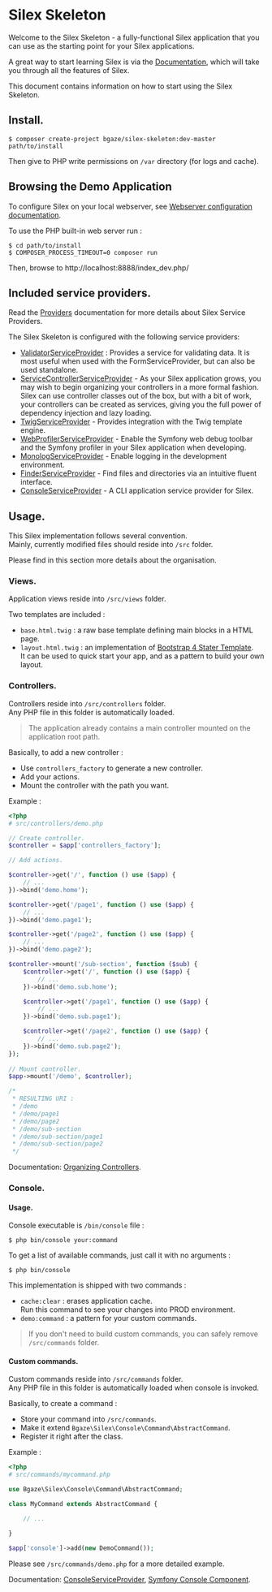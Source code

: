 # Silex Skeleton

Welcome to the Silex Skeleton - a fully-functional Silex application that you
can use as the starting point for your Silex applications.

A great way to start learning Silex is via the [Documentation][1], which will
take you through all the features of Silex.

This document contains information on how to start using the Silex Skeleton.

## Install.

```
$ composer create-project bgaze/silex-skeleton:dev-master path/to/install
```

Then give to PHP write permissions on `/var` directory (for logs and cache).

## Browsing the Demo Application

To configure Silex on your local webserver, see [Webserver configuration documentation][2].

To use the PHP built-in web server run :

```
$ cd path/to/install
$ COMPOSER_PROCESS_TIMEOUT=0 composer run
```

Then, browse to http://localhost:8888/index_dev.php/

## Included service providers.

Read the [Providers][3] documentation for more details about Silex Service Providers.

The Silex Skeleton is configured with the following service providers:

* [ValidatorServiceProvider][4] : Provides a service for validating data. It is
  most useful when used with the FormServiceProvider, but can also be used
  standalone.
* [ServiceControllerServiceProvider][5] - As your Silex application grows, you
  may wish to begin organizing your controllers in a more formal fashion.
  Silex can use controller classes out of the box, but with a bit of work,
  your controllers can be created as services, giving you the full power of
  dependency injection and lazy loading.
* [TwigServiceProvider][6] - Provides integration with the Twig template engine.
* [WebProfilerServiceProvider][7] - Enable the Symfony web debug toolbar and
  the Symfony profiler in your Silex application when developing.
* [MonologServiceProvider][8] - Enable logging in the development environment.
* [FinderServiceProvider][9] - Find files and directories via an intuitive fluent interface.
* [ConsoleServiceProvider][10] - A CLI application service provider for Silex.

## Usage.

This Silex implementation follows several convention.  
Mainly, currently modified files should reside into `/src` folder.

Please find in this section more details about the organisation.

### Views.

Application views reside into `/src/views` folder. 

Two templates are included :

* `base.html.twig` : a raw base template defining main blocks in a HTML page.
* `layout.html.twig` : an implementation of [Bootstrap 4 Stater Template][11].  
It can be used to quick start your app, and as a pattern to build your own layout.

### Controllers.

Controllers reside into `/src/controllers` folder.  
Any PHP file in this folder is automatically loaded.

> The application already contains a main controller mounted on the application root path.

Basically, to add a new controller :

* Use `controllers_factory` to generate a new controller.
* Add your actions.
* Mount the controller with the path you want.

Example :

```php
<?php
# src/controllers/demo.php

// Create controller.
$controller = $app['controllers_factory'];

// Add actions.

$controller->get('/', function () use ($app) {
    // ...
})->bind('demo.home');

$controller->get('/page1', function () use ($app) {
    // ...
})->bind('demo.page1');

$controller->get('/page2', function () use ($app) {
    // ...
})->bind('demo.page2');

$controller->mount('/sub-section', function ($sub) {
    $controller->get('/', function () use ($app) {
        // ...
    })->bind('demo.sub.home');

    $controller->get('/page1', function () use ($app) {
        // ...
    })->bind('demo.sub.page1');

    $controller->get('/page2', function () use ($app) {
        // ...
    })->bind('demo.sub.page2');
});
    
// Mount controller.
$app->mount('/demo', $controller);

/*
 * RESULTING URI :
 * /demo
 * /demo/page1
 * /demo/page2
 * /demo/sub-section
 * /demo/sub-section/page1
 * /demo/sub-section/page2
 */
```

Documentation: [Organizing Controllers][13].

### Console.

#### Usage.

Console executable is `/bin/console` file :

```
$ php bin/console your:command
```

To get a list of available commands, just call it with no arguments :

```
$ php bin/console
```

This implementation is shipped with two commands :

* `cache:clear` : erases application cache.  
Run this command to see your changes into PROD environment.
* `demo:command` : a pattern for your custom commands.

> If you don't need to build custom commands, you can safely remove `/src/commands` folder. 

#### Custom commands.

Custom commands reside into `/src/commands` folder.  
Any PHP file in this folder is automatically loaded when console is invoked.

Basically, to create a command :

* Store your command into `/src/commands`.
* Make it extend `Bgaze\Silex\Console\Command\AbstractCommand`.
* Register it right after the class.

Example :

```php
<?php
# src/commands/mycommand.php

use Bgaze\Silex\Console\Command\AbstractCommand;

class MyCommand extends AbstractCommand {

    // ...

}

$app['console']->add(new DemoCommand());
```

Please see `/src/commands/demo.php` for a more detailed example.

Documentation: [ConsoleServiceProvider][10], [Symfony Console Component][12].




[1]: http://silex.sensiolabs.org/documentation
[2]: https://silex.symfony.com/doc/2.0/web_servers.html
[3]: http://silex.sensiolabs.org/doc/providers.html
[4]: http://silex.sensiolabs.org/doc/master/providers/validator.html
[5]: http://silex.sensiolabs.org/doc/master/providers/service_controller.html
[6]: http://silex.sensiolabs.org/doc/master/providers/twig.html
[7]: http://github.com/silexphp/Silex-WebProfiler
[8]: http://silex.sensiolabs.org/doc/master/providers/monolog.html
[9]: https://github.com/bgaze/silex-finder-provider
[10]: https://github.com/bgaze/silex-console-provider
[11]: https://v4-alpha.getbootstrap.com/examples/starter-template/
[12]: http://symfony.com/doc/current/components/console/introduction.html
[13]: https://silex.symfony.com/doc/2.0/organizing_controllers.html